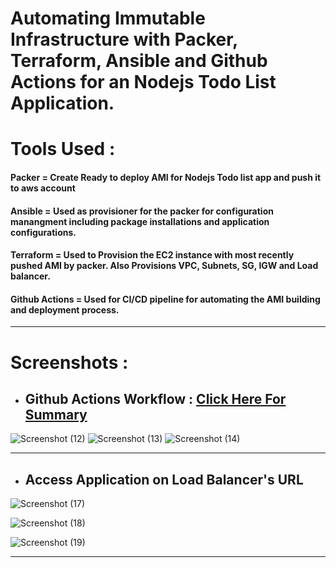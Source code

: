 # Automating Immutable Infrastructure with Packer, Terraform, Ansible and Github Actions for an Nodejs Todo List Application.

# Tools Used :

#### **Packer**    = Create Ready to deploy AMI for Nodejs Todo list app and push it to aws account
#### **Ansible**   = Used as provisioner for the packer for configuration manangment including package installations and application configurations.
#### **Terraform** = Used to Provision the EC2 instance with most recently pushed AMI by packer. Also Provisions VPC, Subnets, SG, IGW and Load balancer.
#### **Github Actions** = Used for CI/CD pipeline for automating the AMI building and deployment process.
----------

# Screenshots :

- ## Github Actions Workflow : [Click Here For Summary](https://github.com/Tarique-B/IaC-with-Packer-Terra-Ansible-GithubActions/actions/runs/3831941576)



![Screenshot (12)](https://user-images.githubusercontent.com/86839948/210515614-66b52a09-7269-4df5-b814-902cd6b7a4ea.jpg)
![Screenshot (13)](https://user-images.githubusercontent.com/86839948/210515695-880de0ae-d9df-47e6-9f84-ed97ba9d9a4a.jpg)
![Screenshot (14)](https://user-images.githubusercontent.com/86839948/210515701-eaf39831-a27b-4d16-b016-894798acb539.jpg)


----------

- ## Access Application on Load Balancer's URL



![Screenshot (17)](https://user-images.githubusercontent.com/86839948/210515706-b6d01a35-2433-49e9-94d6-f02c09bc9b75.jpg)

![Screenshot (18)](https://user-images.githubusercontent.com/86839948/210515715-42412c62-ba85-4eae-b6a2-89a0f59d9c62.jpg)

![Screenshot (19)](https://user-images.githubusercontent.com/86839948/210516786-ea4ccc4a-d13c-48fd-a95f-eb6bc1a9a0d0.jpg)



----------



